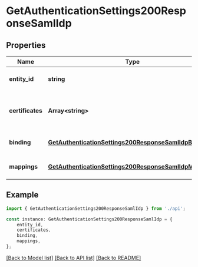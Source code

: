 # GetAuthenticationSettings200ResponseSamlIdp


## Properties

Name | Type | Description | Notes
------------ | ------------- | ------------- | -------------
**entity_id** | **string** | The Entity ID of the IdP. | [optional] [default to undefined]
**certificates** | **Array&lt;string&gt;** | The list of public X509 certificates of the IdP. | [optional] [default to undefined]
**binding** | [**GetAuthenticationSettings200ResponseSamlIdpBinding**](GetAuthenticationSettings200ResponseSamlIdpBinding.md) |  | [optional] [default to undefined]
**mappings** | [**GetAuthenticationSettings200ResponseSamlIdpMappings**](GetAuthenticationSettings200ResponseSamlIdpMappings.md) |  | [optional] [default to undefined]

## Example

```typescript
import { GetAuthenticationSettings200ResponseSamlIdp } from './api';

const instance: GetAuthenticationSettings200ResponseSamlIdp = {
    entity_id,
    certificates,
    binding,
    mappings,
};
```

[[Back to Model list]](../README.md#documentation-for-models) [[Back to API list]](../README.md#documentation-for-api-endpoints) [[Back to README]](../README.md)
